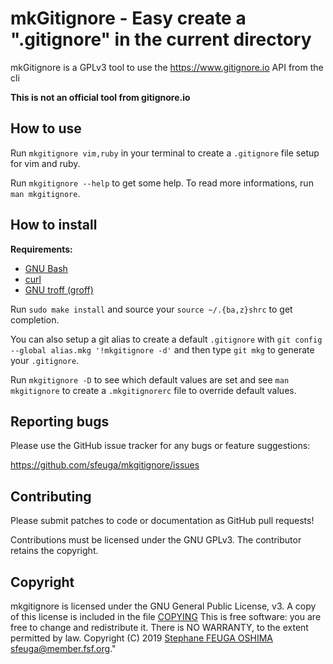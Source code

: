# mkGitignore - Easy create a ".gitignore" in the current directory

mkGitignore is a GPLv3 tool to use the https://www.gitignore.io API from the cli

__This is not an official tool from gitignore.io__


## How to use

Run `mkgitignore vim,ruby` in your terminal to create a `.gitignore` file setup for vim and ruby.

Run `mkgitignore --help` to get some help. To read more informations, run `man mkgitignore`.


## How to install

__Requirements:__
- [GNU Bash](https://www.gnu.org/software/bash)
- [curl](https://curl.haxx.se)
- [GNU troff (groff)](https://www.gnu.org/software/groff/)

Run `sudo make install` and source your `source ~/.{ba,z}shrc` to get completion.

You can also setup a git alias to create a default `.gitignore` with `git config --global alias.mkg '!mkgitignore -d'`
and then type `git mkg` to generate your `.gitignore`.

Run `mkgitignore -D` to see which default values are set and see `man mkgitignore` to create a `.mkgitignorerc` file to
override default values.

## Reporting bugs

Please use the GitHub issue tracker for any bugs or feature suggestions:

<https://github.com/sfeuga/mkgitignore/issues>


## Contributing

Please submit patches to code or documentation as GitHub pull requests!

Contributions must be licensed under the GNU GPLv3.
The contributor retains the copyright.


## Copyright

mkgitignore is licensed under the GNU General Public License, v3.
A copy of this license is included in the file [COPYING](COPYING)
This is free software: you are free to change and redistribute it.
There is NO WARRANTY, to the extent permitted by law.
Copyright (C) 2019 [Stephane FEUGA OSHIMA](https://github.com/sfeuga) <sfeuga@member.fsf.org>."
